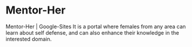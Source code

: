 # Mentor-Her

Mentor-Her | Google-Sites
It is a portal where females from any area can learn about self defense, and can also enhance their knowledge in the interested domain.
